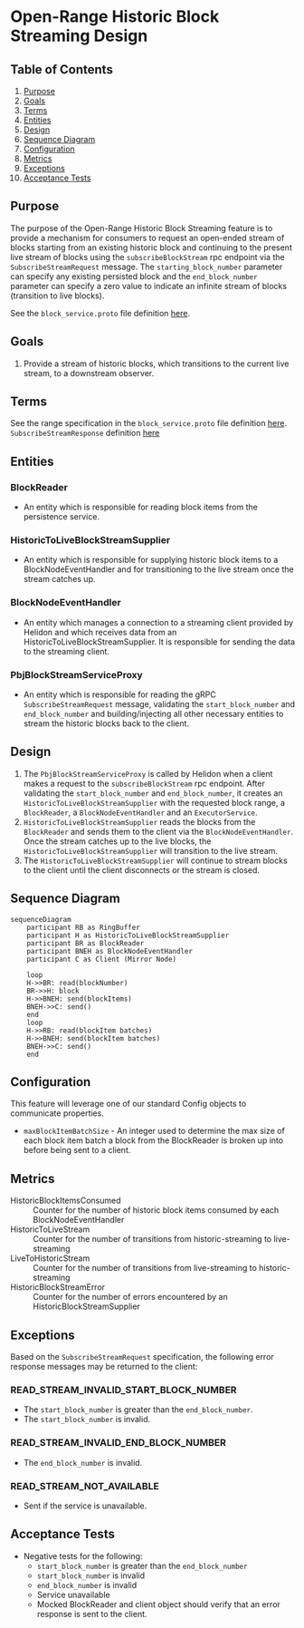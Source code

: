 # Open-Range Historic Block Streaming Design

## Table of Contents

1. [Purpose](#purpose)
2. [Goals](#goals)
3. [Terms](#terms)
4. [Entities](#entities)
5. [Design](#design)
6. [Sequence Diagram](#sequence-diagram)
7. [Configuration](#configuration)
8. [Metrics](#metrics)
9. [Exceptions](#exceptions)
10. [Acceptance Tests](#acceptance-tests)

## Purpose

The purpose of the Open-Range Historic Block Streaming feature is to provide a mechanism for
consumers to request an open-ended stream of blocks starting from an existing historic
block and continuing to the present live stream of blocks using the `subscribeBlockStream` rpc
endpoint via the `SubscribeStreamRequest` message. The `starting_block_number` parameter can specify
any existing persisted block and the `end_block_number` parameter can specify a zero value to indicate
an infinite stream of blocks (transition to live blocks).

See the `block_service.proto` file definition [here](https://github.com/hashgraph/hedera-protobufs/blob/c0ca3524f2e80e5d5e545e36fcb5d23d64c31fb5/block/block_service.proto#L531-L562).

## Goals

1. Provide a stream of historic blocks, which transitions to the current live stream, to a
   downstream observer.

## Terms

See the range specification in the  `block_service.proto` file definition [here](https://github.com/hashgraph/hedera-protobufs/blob/c0ca3524f2e80e5d5e545e36fcb5d23d64c31fb5/block/block_service.proto#L531-L562).
`SubscribeStreamResponse` definition [here](https://github.com/hashgraph/hedera-protobufs/blob/c0ca3524f2e80e5d5e545e36fcb5d23d64c31fb5/block/block_service.proto#L582-L622)

## Entities

### BlockReader

- An entity which is responsible for reading block items from the persistence service.

### HistoricToLiveBlockStreamSupplier

- An entity which is responsible for supplying historic block items to a BlockNodeEventHandler and for
  transitioning to the live stream once the stream catches up.

### BlockNodeEventHandler

- An entity which manages a connection to a streaming client provided by Helidon and which receives data from an
  HistoricToLiveBlockStreamSupplier. It is responsible for sending the data to the streaming client.

### PbjBlockStreamServiceProxy

- An entity which is responsible for reading the gRPC `SubscribeStreamRequest` message, validating the
  `start_block_number` and `end_block_number` and building/injecting all other necessary entities to
  stream the historic blocks back to the client.

## Design

1. The `PbjBlockStreamServiceProxy` is called by Helidon when a client makes a request to the `subscribeBlockStream` rpc
   endpoint. After validating the `start_block_number` and `end_block_number`, it creates an
   `HistoricToLiveBlockStreamSupplier` with the requested block range, a `BlockReader`, a `BlockNodeEventHandler` and
   an `ExecutorService`.
2. `HistoricToLiveBlockStreamSupplier` reads the blocks from the `BlockReader` and sends them to the client via the
   `BlockNodeEventHandler`. Once the stream catches up to the live blocks, the `HistoricToLiveBlockStreamSupplier`
   will transition to the live stream.
3. The `HistoricToLiveBlockStreamSupplier` will continue to stream blocks to the client until the client disconnects
   or the stream is closed.

## Sequence Diagram

```mermaid
sequenceDiagram
    participant RB as RingBuffer
    participant H as HistoricToLiveBlockStreamSupplier
    participant BR as BlockReader
    participant BNEH as BlockNodeEventHandler
    participant C as Client (Mirror Node)

    loop
    H->>BR: read(blockNumber)
    BR->>H: block
    H->>BNEH: send(blockItems)
    BNEH->>C: send()
    end
    loop
    H->>RB: read(blockItem batches)
    H->>BNEH: send(blockItem batches)
    BNEH->>C: send()
    end
```

## Configuration

This feature will leverage one of our standard Config objects to communicate properties.
- `maxBlockItemBatchSize` - An integer used to determine the max size of each block item batch a block from the BlockReader
is broken up into before being sent to a client.

## Metrics

<dl>
<dt>HistoricBlockItemsConsumed</dt><dd>Counter for the number of historic block items consumed by each BlockNodeEventHandler</dd>
<dt>HistoricToLiveStream</dt><dd>Counter for the number of transitions from historic-streaming to live-streaming</dd>
<dt>LiveToHistoricStream</dt><dd>Counter for the number of transitions from live-streaming to historic-streaming</dd>
<dt>HistoricBlockStreamError</dt><dd>Counter for the number of errors encountered by an HistoricBlockStreamSupplier</dd>
</dl>

## Exceptions

Based on the `SubscribeStreamRequest` specification, the following error response messages may be returned to the client:

### READ_STREAM_INVALID_START_BLOCK_NUMBER

- The `start_block_number` is greater than the `end_block_number`.
- The `start_block_number` is invalid.

### READ_STREAM_INVALID_END_BLOCK_NUMBER

- The `end_block_number` is invalid.

### READ_STREAM_NOT_AVAILABLE

- Sent if the service is unavailable.

## Acceptance Tests

- Negative tests for the following:
  - `start_block_number` is greater than the `end_block_number`
  - `start_block_number` is invalid
  - `end_block_number` is invalid
  - Service unavailable
  - Mocked BlockReader and client object should verify that an error response is sent to the client.
